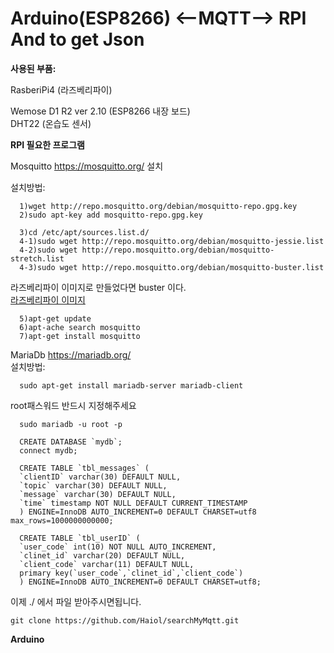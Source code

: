 Arduino(ESP8266) <--MQTT--> RPI  And to get Json 
===========================

**사용된 부품:**

RasberiPi4 (라즈베리파이)

Wemose D1 R2 ver 2.10 (ESP8266 내장 보드)<br>
DHT22 (온습도 센서)

**RPI 필요한 프로그램**

Mosquitto
https://mosquitto.org/ 설치 <br>

설치방법:

```
  1)wget http://repo.mosquitto.org/debian/mosquitto-repo.gpg.key
  2)sudo apt-key add mosquitto-repo.gpg.key
```
```
  3)cd /etc/apt/sources.list.d/
  4-1)sudo wget http://repo.mosquitto.org/debian/mosquitto-jessie.list
  4-2)sudo wget http://repo.mosquitto.org/debian/mosquitto-stretch.list
  4-3)sudo wget http://repo.mosquitto.org/debian/mosquitto-buster.list
```
  라즈베리파이 이미지로 만들었다면 buster 이다.<br>
<a href='https://www.raspberrypi.com/documentation/computers/getting-started.html'>라즈베리파이 이미지</a>
```
  5)apt-get update
  6)apt-ache search mosquitto
  7)apt-get install mosquitto
```

MariaDb 
https://mariadb.org/<br>
설치방법:
```
  sudo apt-get install mariadb-server mariadb-client
```
  root패스워드 반드시 지정해주세요
```
  sudo mariadb -u root -p
```
```mysql
  CREATE DATABASE `mydb`;
  connect mydb;
```
```mysql
  CREATE TABLE `tbl_messages` (
  `clientID` varchar(30) DEFAULT NULL,
  `topic` varchar(30) DEFAULT NULL,
  `message` varchar(30) DEFAULT NULL,
  `time` timestamp NOT NULL DEFAULT CURRENT_TIMESTAMP
  ) ENGINE=InnoDB AUTO_INCREMENT=0 DEFAULT CHARSET=utf8  max_rows=1000000000000;
```
```mysql
  CREATE TABLE `tbl_userID` (
  `user_code` int(10) NOT NULL AUTO_INCREMENT,
  `clinet_id` varchar(20) DEFAULT NULL,
  `client_code` varchar(11) DEFAULT NULL,
  primary key(`user_code`,`clinet_id`,`client_code`)
  ) ENGINE=InnoDB AUTO_INCREMENT=0 DEFAULT CHARSET=utf8;
```
이제 ./ 에서 파일 받아주시면됩니다.
```
git clone https://github.com/Haiol/searchMyMqtt.git
```

**Arduino**

